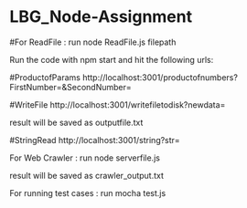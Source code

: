 # LBG_Node-Assignment

#For ReadFile : run node ReadFile.js filepath

Run the code with npm start and hit the following urls:

#ProductofParams http://localhost:3001/productofnumbers?FirstNumber=&SecondNumber=

#WriteFile http://localhost:3001/writefiletodisk?newdata=

result will be saved as outputfile.txt

#StringRead http://localhost:3001/string?str=

For Web Crawler : run node serverfile.js

result will be saved as crawler_output.txt

For running test cases : run mocha test.js
